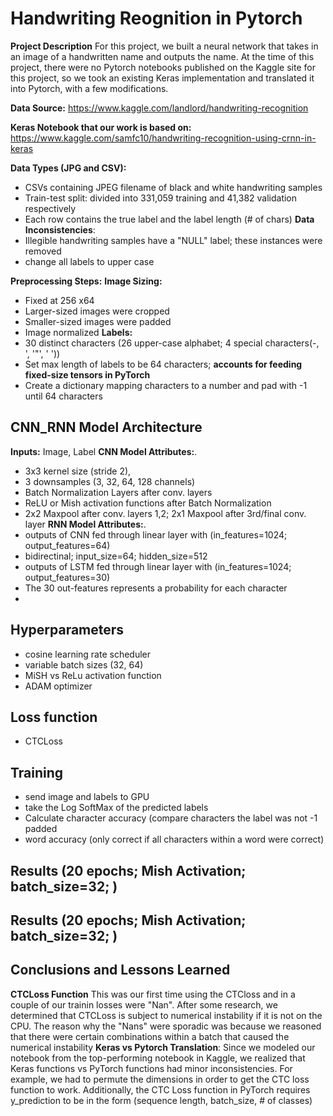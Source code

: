 # Handwriting Reognition in Pytorch

**Project Description**
For this project, we built a neural network that takes in an image of a handwritten name and outputs the name. At the time of this project, there were no Pytorch notebooks published on the Kaggle site for this project, so we took an existing Keras implementation and translated it into Pytorch, with a few modifications. 

**Data Source:**
 https://www.kaggle.com/landlord/handwriting-recognition

**Keras Notebook that our work is based on:**
https://www.kaggle.com/samfc10/handwriting-recognition-using-crnn-in-keras

**Data Types (JPG and CSV):**
- CSVs containing JPEG filename of black and white handwriting samples
- Train-test split: divided into 331,059 training and 41,382 validation respectively
- Each row contains the true label and the label length (# of chars)
**Data Inconsistencies**:
- Illegible handwriting samples have a "NULL" label; these instances were removed
- change all labels to upper case

**Preprocessing Steps:**
**Image Sizing:**
- Fixed at 256 x64
- Larger-sized images were cropped
- Smaller-sized images were padded
- Image normalized
**Labels:**
- 30 distinct characters (26 upper-case alphabet; 4 special characters(-, ', '"', ' '))
- Set max length of labels to be 64 characters; **accounts for feeding fixed-size tensors in PyTorch**
- Create a dictionary mapping characters to a number and pad with -1 until 64 characters

## CNN_RNN Model Architecture
**Inputs:** Image, Label
**CNN Model Attributes:**.  
- 3x3 kernel size (stride 2),
- 3 downsamples (3, 32, 64, 128 channels)
- Batch Normalization Layers after conv. layers
- ReLU or Mish activation functions after Batch Normalization
- 2x2 Maxpool after conv. layers 1,2; 2x1 Maxpool after 3rd/final conv. layer
**RNN Model Attributes:**.  
- outputs of CNN fed through linear layer with (in_features=1024; output_features=64)
- bidirectinal; input_size=64; hidden_size=512
- outputs of LSTM fed through linear layer with (in_features=1024; output_features=30)
- The 30 out-features represents a probability for each character
-

## Hyperparameters
- cosine learning rate scheduler
- variable batch sizes (32, 64)
- MiSH vs ReLu activation function
- ADAM optimizer

## Loss function
- CTCLoss

## Training
- send image and labels to GPU
- take the Log SoftMax of the predicted labels
- Calculate character accuracy (compare characters the label was not -1 padded
- word accuracy (only correct if all characters within a word were correct)

## Results (20 epochs; Mish Activation; batch_size=32; )


## Results (20 epochs; Mish Activation; batch_size=32; )


## Conclusions and Lessons Learned
**CTCLoss Function** This was our first time using the CTCloss and in a couple of our trainin losses were "Nan". After some research, we
determined that CTCLoss is subject to numerical instability if it is not on the CPU. The reason why the "Nans" were sporadic was because
we reasoned that there were certain combinations within a batch that caused the numerical instability
**Keras vs Pytorch Translation**: Since we modeled our notebook from the top-performing notebook in Kaggle, we realized that Keras
functions vs PyTorch functions had minor inconsistencies. For example, we had to permute the dimensions in order to get the CTC loss
function to work. Additionally, the CTC Loss function in PyTorch requires y_prediction to be in the form (sequence length, batch_size, # of classes)
